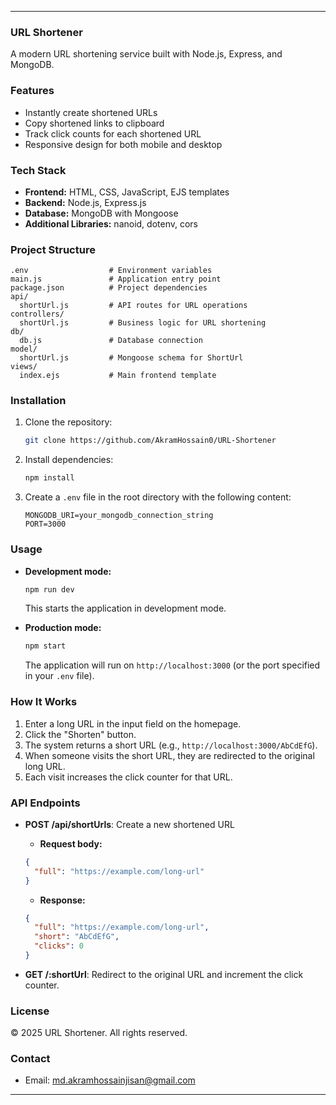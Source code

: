 
---

### **URL Shortener**
A modern URL shortening service built with Node.js, Express, and MongoDB.

### **Features**
- Instantly create shortened URLs
- Copy shortened links to clipboard
- Track click counts for each shortened URL
- Responsive design for both mobile and desktop

### **Tech Stack**
- **Frontend:** HTML, CSS, JavaScript, EJS templates
- **Backend:** Node.js, Express.js
- **Database:** MongoDB with Mongoose
- **Additional Libraries:** nanoid, dotenv, cors

### **Project Structure**
```
.env                  # Environment variables
main.js               # Application entry point
package.json          # Project dependencies
api/
  shortUrl.js         # API routes for URL operations
controllers/
  shortUrl.js         # Business logic for URL shortening
db/
  db.js               # Database connection
model/
  shortUrl.js         # Mongoose schema for ShortUrl
views/
  index.ejs           # Main frontend template
```

### **Installation**
1. Clone the repository:
    ```bash
    git clone https://github.com/AkramHossain0/URL-Shortener
    ```

2. Install dependencies:
    ```bash
    npm install
    ```

3. Create a `.env` file in the root directory with the following content:
    ```env
    MONGODB_URI=your_mongodb_connection_string
    PORT=3000
    ```

### **Usage**

- **Development mode:**
    ```bash
    npm run dev
    ```
    This starts the application in development mode.

- **Production mode:**
    ```bash
    npm start
    ```
    The application will run on `http://localhost:3000` (or the port specified in your `.env` file).

### **How It Works**
1. Enter a long URL in the input field on the homepage.
2. Click the "Shorten" button.
3. The system returns a short URL (e.g., `http://localhost:3000/AbCdEfG`).
4. When someone visits the short URL, they are redirected to the original long URL.
5. Each visit increases the click counter for that URL.

### **API Endpoints**
- **POST /api/shortUrls**: Create a new shortened URL
    - **Request body:**
    ```json
    {
      "full": "https://example.com/long-url"
    }
    ```
    - **Response:**
    ```json
    {
      "full": "https://example.com/long-url",
      "short": "AbCdEfG",
      "clicks": 0
    }
    ```

- **GET /:shortUrl**: Redirect to the original URL and increment the click counter.

### **License**
© 2025 URL Shortener. All rights reserved.

### **Contact**
- Email: [md.akramhossainjisan@gmail.com](mailto:md.akramhossainjisan@gmail.com)

---

